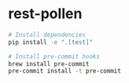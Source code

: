 # rest-pollen

```sh
# Install dependencies
pip install -e ".[test]"

# Install pre-commit hooks
brew install pre-commit
pre-commit install -t pre-commit
```
